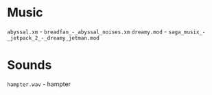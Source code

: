 # Music

`abyssal.xm` - `breadfan_-_abyssal_noises.xm`
`dreamy.mod` - `saga_musix_-_jetpack_2_-_dreamy_jetman.mod`

# Sounds

`hampter.wav` - hampter
